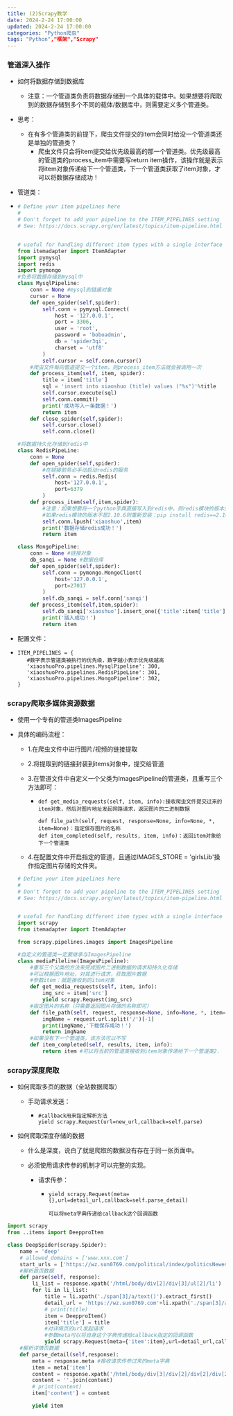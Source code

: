 ```yaml
---
title: (2)Scrapy教学
date: 2024-2-24 17:00:00
updated: 2024-2-24 17:00:00
categories: "Python爬虫"
tags: "Python","框架","Scrapy"
---
```


### 管道深入操作

- 如何将数据存储到数据库

  - 注意：一个管道类负责将数据存储到一个具体的载体中。如果想要将爬取到的数据存储到多个不同的载体/数据库中，则需要定义多个管道类。

- 思考：

  - 在有多个管道类的前提下，爬虫文件提交的item会同时给没一个管道类还是单独的管道类？
    - 爬虫文件只会将item提交给优先级最高的那一个管道类。优先级最高的管道类的process_item中需要写return item操作，该操作就是表示将item对象传递给下一个管道类，下一个管道类获取了item对象，才可以将数据存储成功！

- 管道类：

- ```python
  # Define your item pipelines here
  #
  # Don't forget to add your pipeline to the ITEM_PIPELINES setting
  # See: https://docs.scrapy.org/en/latest/topics/item-pipeline.html
  
  
  # useful for handling different item types with a single interface
  from itemadapter import ItemAdapter
  import pymysql
  import redis
  import pymongo
  #负责将数据存储到mysql中
  class MysqlPipeline:
      conn = None #mysql的链接对象
      cursor = None
      def open_spider(self,spider):
          self.conn = pymysql.Connect(
              host = '127.0.0.1',
              port = 3306,
              user = 'root',
              password = 'boboadmin',
              db = 'spider3qi',
              charset = 'utf8'
          )
          self.cursor = self.conn.cursor()
      #爬虫文件每向管道提交一个item，则process_item方法就会被调用一次
      def process_item(self, item, spider):
          title = item['title']
          sql = 'insert into xiaoshuo (title) values ("%s")'%title
          self.cursor.execute(sql)
          self.conn.commit()
          print('成功写入一条数据！')
          return item
      def close_spider(self,spider):
          self.cursor.close()
          self.conn.close()
  
  #将数据持久化存储到redis中
  class RedisPipeLine:
      conn = None
      def open_spider(self,spider):
          #在链接前务必手动启动redis的服务
          self.conn = redis.Redis(
              host='127.0.0.1',
              port=6379
          )
      def process_item(self,item,spider):
          #注意：如果想要将一个python字典直接写入到redis中，则redis模块的版本务必是2.10.6
          #如果redis模块的版本不是2.10.6则重新安装：pip install redis==2.10.6
          self.conn.lpush('xiaoshuo',item)
          print('数据存储redis成功！')
          return item
  
  class MongoPipeline:
      conn = None #链接对象
      db_sanqi = None #数据仓库
      def open_spider(self,spider):
          self.conn = pymongo.MongoClient(
              host='127.0.0.1',
              port=27017
          )
          self.db_sanqi = self.conn['sanqi']
      def process_item(self,item,spider):
          self.db_sanqi['xiaoshuo'].insert_one({'title':item['title']})
          print('插入成功！')
          return item
  ```

- 配置文件：

- ```
  ITEM_PIPELINES = {
     #数字表示管道类被执行的优先级，数字越小表示优先级越高
     'xiaoshuoPro.pipelines.MysqlPipeline': 300,
     'xiaoshuoPro.pipelines.RedisPipeLine': 301,
     'xiaoshuoPro.pipelines.MongoPipeline': 302,
  }
  ```

### scrapy爬取多媒体资源数据

- 使用一个专有的管道类ImagesPipeline

- 具体的编码流程：

  - 1.在爬虫文件中进行图片/视频的链接提取

  - 2.将提取到的链接封装到items对象中，提交给管道

  - 3.在管道文件中自定义一个父类为ImagesPipeline的管道类，且重写三个方法即可：

    - ```
      def get_media_requests(self, item, info):接收爬虫文件提交过来的item对象，然后对图片地址发起网路请求，返回图片的二进制数据
      
      def file_path(self, request, response=None, info=None, *, item=None)：指定保存图片的名称
      def item_completed(self, results, item, info)：返回item对象给下一个管道类
      ```

  - 4.在配置文件中开启指定的管道，且通过IMAGES_STORE = 'girlsLib'操作指定图片存储的文件夹。

  ```python
  # Define your item pipelines here
  #
  # Don't forget to add your pipeline to the ITEM_PIPELINES setting
  # See: https://docs.scrapy.org/en/latest/topics/item-pipeline.html
  
  
  # useful for handling different item types with a single interface
  import scrapy
  from itemadapter import ItemAdapter
  
  from scrapy.pipelines.images import ImagesPipeline
  
  #自定义的管道类一定要继承与ImagesPipeline
  class mediaPileline(ImagesPipeline):
      #重写三个父类的方法来完成图片二进制数据的请求和持久化存储
      #可以根据图片地址，对其进行请求，获取图片数据
      #参数item：就是接收到的item对象
      def get_media_requests(self, item, info):
          img_src = item['src']
          yield scrapy.Request(img_src)
      #指定图片的名称（只需要返回图片存储的名称即可）
      def file_path(self, request, response=None, info=None, *, item=None):
          imgName = request.url.split('/')[-1]
          print(imgName,'下载保存成功！')
          return imgName
      #如果没有下一个管道类，该方法可以不写
      def item_completed(self, results, item, info):
          return item #可以将当前的管道类接收到item对象传递给下一个管道类2.
  ```

  

### scrapy深度爬取

- 如何爬取多页的数据（全站数据爬取）

  - 手动请求发送：

    - ```
      #callback用来指定解析方法
      yield scrapy.Request(url=new_url,callback=self.parse)
      ```

- 如何爬取深度存储的数据

  - 什么是深度，说白了就是爬取的数据没有存在于同一张页面中。

  - 必须使用请求传参的机制才可以完整的实现。

    - 请求传参：

      - ```
        yield scrapy.Request(meta={},url=detail_url,callback=self.parse_detail)
        
        可以将meta字典传递给callback这个回调函数
        ```

```python
import scrapy
from ..items import DeepproItem

class DeepSpider(scrapy.Spider):
    name = 'deep'
    # allowed_domains = ['www.xxx.com']
    start_urls = ['https://wz.sun0769.com/political/index/politicsNewest']
    #解析首页数据
    def parse(self, response):
        li_list = response.xpath('/html/body/div[2]/div[3]/ul[2]/li')
        for li in li_list:
            title = li.xpath('./span[3]/a/text()').extract_first()
            detail_url = 'https://wz.sun0769.com'+li.xpath('./span[3]/a/@href').extract_first()
            # print(title)
            item = DeepproItem()
            item['title'] = title
            #对详情页的url发起请求
            #参数meta可以将自身这个字典传递给callback指定的回调函数
            yield scrapy.Request(meta={'item':item},url=detail_url,callback=self.parse_detail)
    #解析详情页数据
    def parse_detail(self,response):
        meta = response.meta #接收请求传参过来的meta字典
        item = meta['item']
        content = response.xpath('/html/body/div[3]/div[2]/div[2]/div[2]//text()').extract()
        content = ''.join(content)
        # print(content)
        item['content'] = content

        yield item

```

